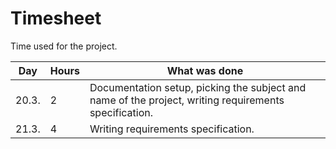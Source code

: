 # Timesheet

Time used for the project.

Day   | Hours | What was done
----- | ----- | --------------------------------
20.3. | 2     | Documentation setup, picking the subject and name of the project, writing requirements specification.
21.3. | 4     | Writing requirements specification.
